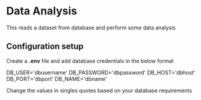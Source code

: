 #  Data Analysis

This reads a dataset from database and perform  some data analysis 



## Configuration setup

Create a **.env** file and add database credentials in the below format 

DB_USER='dbusername'
DB_PASSWORD='dbpassword'
DB_HOST='dbhost'
DB_PORT='dbport'
DB_NAME='dbname'

Change the values in singles quotes based on your database requirements